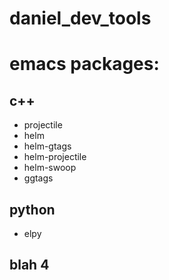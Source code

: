 # daniel_dev_tools

# emacs packages:

## c++
- projectile
- helm
- helm-gtags
- helm-projectile
- helm-swoop
- ggtags

## python
- elpy

## blah 4

